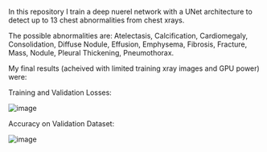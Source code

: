 In this repository I train a deep nuerel network with a UNet architecture to detect up to 13 chest abnormalities from chest xrays.

The possible abnormalities are: Atelectasis, Calcification, Cardiomegaly, Consolidation, Diffuse Nodule, Effusion, Emphysema, Fibrosis, Fracture, Mass, Nodule, Pleural Thickening, Pneumothorax.




My final results (acheived with limited training xray images and GPU power) were:

Training and Validation Losses:


![image](https://github.com/petercall/ChestXRay/assets/106123313/cc73f1dd-090c-4498-b450-c6829034efdf)


Accuracy on Validation Dataset:


![image](https://github.com/petercall/ChestXRay/assets/106123313/a7711ba5-f880-4749-bbb5-715c5679d2e9)




